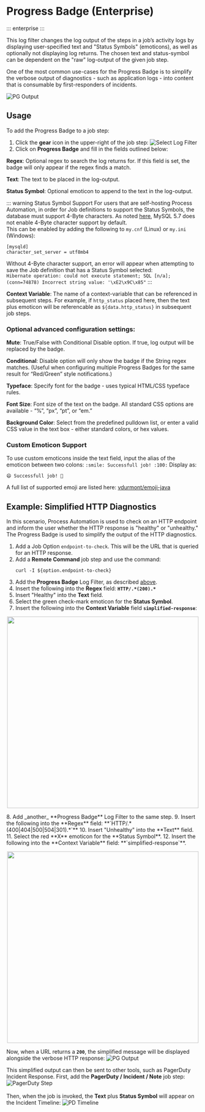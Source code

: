# Progress Badge (Enterprise)
::: enterprise
:::

This log filter changes the log output of the steps in a job’s activity logs by displaying user-specified text and "Status Symbols" (emoticons), as well as optionally not displaying log returns. The chosen text and status-symbol can be dependent on the "raw" log-output of the given job step.

One of the most common use-cases for the Progress Badge is to simplify the verbose output of diagnostics - such as application logs - into content that is consumable by first-responders of incidents.

![PG Output](@assets/img/progress-badge-output.png)<br>

## Usage

To add the Progress Badge to a job step:

1. Click the **gear** icon in the upper-right of the job step:
   ![Select Log Filter](@assets/img/add-log-filter.png)
2. Click on **Progress Badge** and fill in the fields outlined below:

**Regex**: Optional regex to search the log returns for. If this field is set, the badge will only appear if the regex finds a match.

**Text**: The text to be placed in the log-output.

**Status Symbol**: Optional emoticon to append to the text in the log-output.

::: warning Status Symbol Support
For users that are self-hosting Process Automation, in order for Job definitions to support the Status Symbols, the database must support 4-Byte characters.
As noted [here](/administration/configuration/database/mysql), MySQL 5.7 does not enable 4-Byte character support by default. <br>
This can be enabled by adding the following to `my.cnf` (Linux) or `my.ini` (Windows):
```
[mysqld]
character_set_server = utf8mb4
```
Without 4-Byte character support, an error will appear when attempting to save the Job definition that has a Status Symbol selected:<br>
`Hibernate operation: could not execute statement; SQL [n/a]; (conn=74878) Incorrect string value: '\xE2\x9C\x85"`
:::

**Context Variable**: The name of a context-variable that can be referenced in subsequent steps.  For example, if `http_status` placed here, then the text plus emoticon will be referencable as `${data.http_status}` in subsequent job steps.

### Optional advanced configuration settings:

**Mute**: True/False with Conditional Disable option. If true, log output will be replaced by the badge.

**Conditional**: Disable option will only show the badge if the String regex matches. (Useful when configuring multiple Progress Badges for the same result for “Red/Green” style notifications.)

**Typeface**: Specify font for the badge - uses typical HTML/CSS typeface rules.

**Font Size**: Font size of the text on the badge. All standard CSS options are available - “%”, “px”, “pt”, or “em.”

**Background Color**: Select from the predefined pulldown list, or enter a valid CSS value in the text box - either standard colors, or hex values.

### Custom Emoticon Support

To use custom emoticons inside the text field, input the alias of the emoticon between two colons:
`:smile: Successfull job! :100:`
Display as:

`😄 Successfull job! 💯`

A full list of supported emoji are listed here:
[vdurmont/emoji-java](https://github.com/vdurmont/emoji-java)

## Example: Simplified HTTP Diagnostics 

In this scenario, Process Automation is used to check on an HTTP endpoint and inform the user whether the HTTP response is "healthy" or "unhealthy."
The Progress Badge is used to simplify the output of the HTTP diagnostics.

1. Add a Job Option `endpoint-to-check`.  This will be the URL that is queried for an HTTP response.
2. Add a **Remote Command** job step and use the command:
   ```
   curl -I ${option.endpoint-to-check}
   ```
3. Add the **Progress Badge** Log Filter, as described [above](#usage).
4. Insert the following into the **Regex** field: **`HTTP/.*(200).*`**
5. Insert "Healthy" into the **Text** field.
6. Select the green check-mark emoticon for the **Status Symbol**.
7. Insert the following into the **Context Variable** field  **`simplified-response`**:
<p align="center">
<img width="500" src="@assets/img/completed-progress-badge.png" />
</p>
8. Add _another_ **Progress Badge** Log Filter to the same step.
9. Insert the following into the **Regex** field: **`HTTP/.*(400|404|500|504|301).*`**
10. Insert "Unhealthy" into the **Text** field.
11. Select the red **X** emoticon for the **Status Symbol**.
12. Insert the following into the **Context Variable** field: **`simplified-response`**.
<p align="center">
<img width="500" src="@assets/img/progress-badge-unhealthy.png" />
</p>

Now, when a URL returns a **`200`**, the simplified message will be displayed alongside the verbose HTTP response:
![PG Output](@assets/img/progress-badge-output.png)

This simplified output can then be sent to other tools, such as PagerDuty Incident Response.
First, add the **PagerDuty / Incident / Note** job step:
![PagerDuty Step](@assets/img/progress-badge-pd-step.png)
<br><br>
Then, when the job is invoked, the **Text** plus **Status Symbol** will appear on the Incident Timeline:
![PD Timeline](@assets/img/progress-badge-pd-timeline.png)
